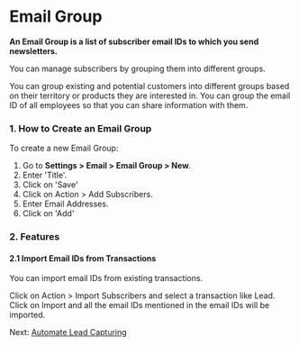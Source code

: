 <!-- add-breadcrumbs -->

# Email Group

**An Email Group is a list of subscriber email IDs to which you send newsletters.**

You can manage subscribers by grouping them into different groups.

You can group existing and potential customers into different groups based on their territory or products they are interested in. You can group the email ID of all employees so that you can share information with them.

### 1. How to Create an Email Group

To create a new Email Group:

1. Go to **Settings > Email > Email Group > New**.
1. Enter 'Title'.
1. Click on 'Save'
1. Click on Action > Add Subscribers.
1. Enter Email Addresses.
1. Click on 'Add'

### 2. Features

#### 2.1 Import Email IDs from Transactions

You can import email IDs from existing transactions.

Click on Action > Import Subscribers and select a transaction like Lead. Click on Import and all the email IDs mentioned in the email IDs will be imported.

Next: [Automate Lead Capturing](/docs/user/manual/en/CRM/articles/automate_lead_capturing)
